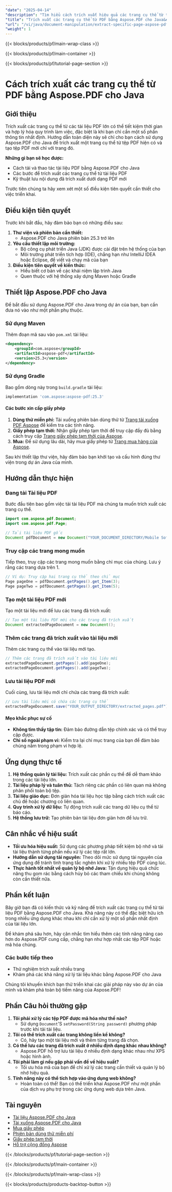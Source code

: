 ```yaml
---
"date": "2025-04-14"
"description": "Tìm hiểu cách trích xuất hiệu quả các trang cụ thể từ tài liệu PDF bằng Aspose.PDF cho Java. Đơn giản hóa quy trình làm việc tài liệu của bạn với hướng dẫn từng bước này."
"title": "Trích xuất các trang cụ thể từ PDF bằng Aspose.PDF cho Java&#58; Hướng dẫn toàn diện"
"url": "/vi/java/document-manipulation/extract-specific-page-aspose-pdf-java/"
"weight": 1
---
```


{{< blocks/products/pf/main-wrap-class >}}

{{< blocks/products/pf/main-container >}}

{{< blocks/products/pf/tutorial-page-section >}}
# Cách trích xuất các trang cụ thể từ PDF bằng Aspose.PDF cho Java

## Giới thiệu

Trích xuất các trang cụ thể từ các tài liệu PDF lớn có thể tiết kiệm thời gian và hợp lý hóa quy trình làm việc, đặc biệt là khi bạn chỉ cần một số phần thông tin nhất định. Hướng dẫn toàn diện này sẽ chỉ cho bạn cách sử dụng Aspose.PDF cho Java để trích xuất một trang cụ thể từ tệp PDF hiện có và tạo tệp PDF mới chỉ với trang đó.

**Những gì bạn sẽ học được:**
- Cách tải và thao tác tài liệu PDF bằng Aspose.PDF cho Java
- Các bước để trích xuất các trang cụ thể từ tài liệu PDF
- Kỹ thuật lưu nội dung đã trích xuất dưới dạng PDF mới

Trước tiên chúng ta hãy xem xét một số điều kiện tiên quyết cần thiết cho việc triển khai.

## Điều kiện tiên quyết

Trước khi bắt đầu, hãy đảm bảo bạn có những điều sau:

1. **Thư viện và phiên bản cần thiết:**
   - Aspose.PDF cho Java phiên bản 25.3 trở lên
2. **Yêu cầu thiết lập môi trường:**
   - Bộ công cụ phát triển Java (JDK) được cài đặt trên hệ thống của bạn
   - Môi trường phát triển tích hợp (IDE), chẳng hạn như IntelliJ IDEA hoặc Eclipse, để viết và chạy mã của bạn
3. **Điều kiện tiên quyết về kiến thức:**
   - Hiểu biết cơ bản về các khái niệm lập trình Java
   - Quen thuộc với hệ thống xây dựng Maven hoặc Gradle

## Thiết lập Aspose.PDF cho Java

Để bắt đầu sử dụng Aspose.PDF cho Java trong dự án của bạn, bạn cần đưa nó vào như một phần phụ thuộc.

### Sử dụng Maven

Thêm đoạn mã sau vào `pom.xml` tài liệu:

```xml
<dependency>
    <groupId>com.aspose</groupId>
    <artifactId>aspose-pdf</artifactId>
    <version>25.3</version>
</dependency>
```

### Sử dụng Gradle

Bao gồm dòng này trong `build.gradle` tài liệu:

```gradle
implementation 'com.aspose:aspose-pdf:25.3'
```

#### Các bước xin cấp giấy phép

1. **Dùng thử miễn phí:** Tải xuống phiên bản dùng thử từ [Trang tải xuống PDF Aspose](https://releases.aspose.com/pdf/java/) để kiểm tra các tính năng.
2. **Giấy phép tạm thời:** Nhận giấy phép tạm thời để truy cập đầy đủ bằng cách truy cập [Trang giấy phép tạm thời của Aspose](https://purchase.aspose.com/temporary-license/).
3. **Mua:** Để sử dụng lâu dài, hãy mua giấy phép từ [Trang mua hàng của Aspose](https://purchase.aspose.com/buy).

Sau khi thiết lập thư viện, hãy đảm bảo bạn khởi tạo và cấu hình đúng thư viện trong dự án Java của mình.

## Hướng dẫn thực hiện

### Đang tải Tài liệu PDF

Bước đầu tiên bao gồm việc tải tài liệu PDF mà chúng ta muốn trích xuất các trang cụ thể.

```java
import com.aspose.pdf.Document;
import com.aspose.pdf.Page;

// Tải tài liệu PDF gốc
Document pdfDocument = new Document("YOUR_DOCUMENT_DIRECTORY/Mobile Software.pdf");
```

### Truy cập các trang mong muốn

Tiếp theo, truy cập các trang mong muốn bằng chỉ mục của chúng. Lưu ý rằng các trang dựa trên 1.

```java
// Ví dụ: Truy cập hai trang cụ thể theo chỉ mục
Page pageOne = pdfDocument.getPages().get_Item(3);
Page pageTwo = pdfDocument.getPages().get_Item(5);
```

### Tạo một tài liệu PDF mới

Tạo một tài liệu mới để lưu các trang đã trích xuất:

```java
// Tạo một tài liệu PDF mới cho các trang đã trích xuất
Document extractedPageDocument = new Document();
```

### Thêm các trang đã trích xuất vào tài liệu mới

Thêm các trang cụ thể vào tài liệu mới tạo.

```java
// Thêm các trang đã trích xuất vào tài liệu mới
extractedPageDocument.getPages().add(pageOne);
extractedPageDocument.getPages().add(pageTwo);
```

### Lưu tài liệu PDF mới

Cuối cùng, lưu tài liệu mới chỉ chứa các trang đã trích xuất:

```java
// Lưu tài liệu mới có chứa các trang cụ thể
extractedPageDocument.save("YOUR_OUTPUT_DIRECTORY/extracted_pages.pdf");
```

#### Mẹo khắc phục sự cố
- **Không tìm thấy tập tin:** Đảm bảo đường dẫn tệp chính xác và có thể truy cập được.
- **Chỉ số ngoài phạm vi:** Kiểm tra lại chỉ mục trang của bạn để đảm bảo chúng nằm trong phạm vi hợp lệ.

## Ứng dụng thực tế

1. **Hệ thống quản lý tài liệu:** Trích xuất các phần cụ thể để dễ tham khảo trong các tài liệu lớn.
2. **Tài liệu pháp lý và tuân thủ:** Tách riêng các phần có liên quan mà không phân phối toàn bộ tệp.
3. **Tài liệu giáo dục:** Đơn giản hóa tài liệu học tập bằng cách trích xuất các chủ đề hoặc chương có liên quan.
4. **Quy trình xử lý dữ liệu:** Tự động trích xuất các trang dữ liệu cụ thể từ báo cáo.
5. **Hệ thống lưu trữ:** Tạo phiên bản tài liệu đơn giản hơn để lưu trữ.

## Cân nhắc về hiệu suất

- **Tối ưu hóa hiệu suất:** Sử dụng các phương pháp tiết kiệm bộ nhớ và tải tài liệu thành từng phần nếu xử lý các tệp rất lớn.
- **Hướng dẫn sử dụng tài nguyên:** Theo dõi mức sử dụng tài nguyên của ứng dụng để tránh tình trạng tắc nghẽn khi xử lý nhiều tệp PDF cùng lúc.
- **Thực hành tốt nhất về quản lý bộ nhớ Java:** Tận dụng hiệu quả chức năng thu gom rác bằng cách hủy bỏ các tham chiếu khi chúng không còn cần thiết nữa.

## Phần kết luận

Bây giờ bạn đã có kiến thức và kỹ năng để trích xuất các trang cụ thể từ tài liệu PDF bằng Aspose.PDF cho Java. Khả năng này có thể đặc biệt hữu ích trong nhiều ứng dụng khác nhau khi chỉ cần xử lý một số phần nhất định của tài liệu lớn.

Để khám phá sâu hơn, hãy cân nhắc tìm hiểu thêm các tính năng nâng cao hơn do Aspose.PDF cung cấp, chẳng hạn như hợp nhất các tệp PDF hoặc mã hóa chúng.

### Các bước tiếp theo

- Thử nghiệm trích xuất nhiều trang
- Khám phá các khả năng xử lý tài liệu khác bằng Aspose.PDF cho Java

Chúng tôi khuyến khích bạn thử triển khai các giải pháp này vào dự án của mình và khám phá toàn bộ tiềm năng của Aspose.PDF!

## Phần Câu hỏi thường gặp

1. **Tôi phải xử lý các tệp PDF được mã hóa như thế nào?**
   - Sử dụng `Document`'S `setPassword(String password)` phương pháp trước khi tải tài liệu.
2. **Tôi có thể trích xuất các trang không liền kề không?**
   - Có, hãy tạo một tài liệu mới và thêm từng trang đã chọn.
3. **Có thể lưu các trang đã trích xuất ở nhiều định dạng khác nhau không?**
   - Aspose.PDF hỗ trợ lưu tài liệu ở nhiều định dạng khác nhau như XPS hoặc hình ảnh.
4. **Tôi phải làm gì nếu gặp phải vấn đề về hiệu suất?**
   - Tối ưu hóa mã của bạn để chỉ xử lý các trang cần thiết và quản lý bộ nhớ hiệu quả.
5. **Tính năng này có thể tích hợp vào ứng dụng web không?**
   - Hoàn toàn có thể! Bạn có thể triển khai Aspose.PDF như một phần của dịch vụ phụ trợ trong các ứng dụng web dựa trên Java.

## Tài nguyên

- [Tài liệu Aspose.PDF cho Java](https://reference.aspose.com/pdf/java/)
- [Tải xuống Aspose.PDF cho Java](https://releases.aspose.com/pdf/java/)
- [Mua giấy phép](https://purchase.aspose.com/buy)
- [Phiên bản dùng thử miễn phí](https://releases.aspose.com/pdf/java/)
- [Giấy phép tạm thời](https://purchase.aspose.com/temporary-license/)
- [Hỗ trợ cộng đồng Aspose](https://forum.aspose.com/c/pdf/10)

{{< /blocks/products/pf/tutorial-page-section >}}

{{< /blocks/products/pf/main-container >}}

{{< /blocks/products/pf/main-wrap-class >}}

{{< blocks/products/products-backtop-button >}}